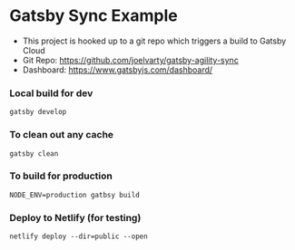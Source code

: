 # Gatsby Sync Example

- This project is hooked up to a git repo which triggers a build to Gatsby Cloud
- Git Repo: https://github.com/joelvarty/gatsby-agility-sync
- Dashboard: https://www.gatsbyjs.com/dashboard/

### Local build for dev
```shell
gatsby develop
```

### To clean out any cache
```shell
gatsby clean
```

### To build for production
```shell
NODE_ENV=production gatbsy build

```

### Deploy to Netlify (for testing)
```shell
netlify deploy --dir=public --open
```




